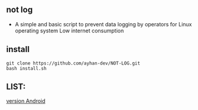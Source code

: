 ## not log
 - A simple and basic script to prevent data logging by operators for Linux operating system Low internet consumption

## install 
 
 ```
git clone https://github.com/ayhan-dev/NOT-LOG.git
bash install.sh
 ```

## LIST:
 [version Android](http://gitlab.com/cyru55/rekcuf_sniffer)
